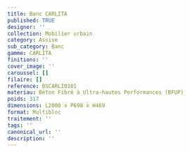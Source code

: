 ```yaml
---
title: Banc CARLITA
published: TRUE
designer: ''
collection: Mobilier urbain
category: Assise
sub_category: Banc
gamme: CARLITA
finitions: ''
cover_image: ''
caroussel: []
filaire: []
reference: BSCARLI0101
materiau: Béton Fibré à Ultra-hautes Performances (BFUP)
poids: 317
dimensions: L2000 x P698 x H469
format: Multibloc
traitement: ''
tags: ''
canonical_url: ''
description: ''
---
```

